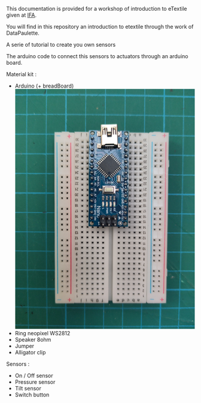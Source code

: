 This documentation is provided for a workshop of introduction to eTextile given at [IFA](https://www.ifaparis.com/).

You will find in this repository an introduction to etextile through the work of DataPaulette.

A serie of tutorial to create you own sensors

The arduino code to connect this sensors to actuators through an arduino board.

Material kit :
- Arduino (+ breadBoard)
![arduino](img_sources/arduino_breadboard.jpg)
- Ring neopixel WS2812
- Speaker 8ohm
- Jumper
- Alligator clip

Sensors :
- On / Off sensor
- Pressure sensor
- Tilt sensor
- Switch button
